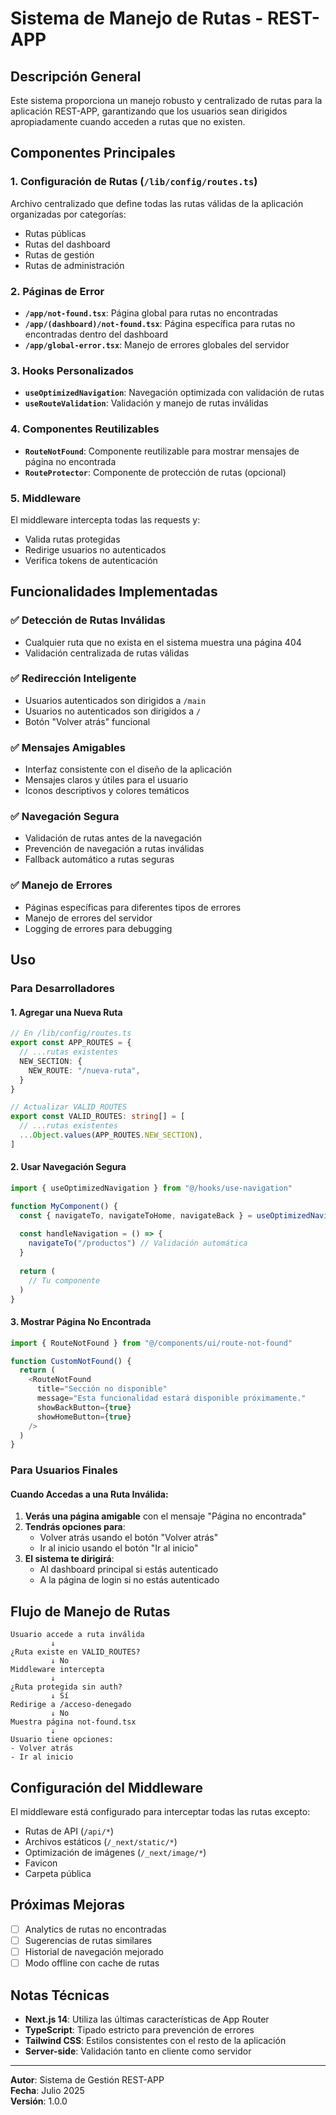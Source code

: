 # Sistema de Manejo de Rutas - REST-APP

## Descripción General

Este sistema proporciona un manejo robusto y centralizado de rutas para la aplicación REST-APP, garantizando que los usuarios sean dirigidos apropiadamente cuando acceden a rutas que no existen.

## Componentes Principales

### 1. Configuración de Rutas (`/lib/config/routes.ts`)
Archivo centralizado que define todas las rutas válidas de la aplicación organizadas por categorías:
- Rutas públicas
- Rutas del dashboard
- Rutas de gestión
- Rutas de administración

### 2. Páginas de Error
- **`/app/not-found.tsx`**: Página global para rutas no encontradas
- **`/app/(dashboard)/not-found.tsx`**: Página específica para rutas no encontradas dentro del dashboard
- **`/app/global-error.tsx`**: Manejo de errores globales del servidor

### 3. Hooks Personalizados
- **`useOptimizedNavigation`**: Navegación optimizada con validación de rutas
- **`useRouteValidation`**: Validación y manejo de rutas inválidas

### 4. Componentes Reutilizables
- **`RouteNotFound`**: Componente reutilizable para mostrar mensajes de página no encontrada
- **`RouteProtector`**: Componente de protección de rutas (opcional)

### 5. Middleware
El middleware intercepta todas las requests y:
- Valida rutas protegidas
- Redirige usuarios no autenticados
- Verifica tokens de autenticación

## Funcionalidades Implementadas

### ✅ Detección de Rutas Inválidas
- Cualquier ruta que no exista en el sistema muestra una página 404
- Validación centralizada de rutas válidas

### ✅ Redirección Inteligente
- Usuarios autenticados son dirigidos a `/main`
- Usuarios no autenticados son dirigidos a `/`
- Botón "Volver atrás" funcional

### ✅ Mensajes Amigables
- Interfaz consistente con el diseño de la aplicación
- Mensajes claros y útiles para el usuario
- Iconos descriptivos y colores temáticos

### ✅ Navegación Segura
- Validación de rutas antes de la navegación
- Prevención de navegación a rutas inválidas
- Fallback automático a rutas seguras

### ✅ Manejo de Errores
- Páginas específicas para diferentes tipos de errores
- Manejo de errores del servidor
- Logging de errores para debugging

## Uso

### Para Desarrolladores

#### 1. Agregar una Nueva Ruta
```typescript
// En /lib/config/routes.ts
export const APP_ROUTES = {
  // ...rutas existentes
  NEW_SECTION: {
    NEW_ROUTE: "/nueva-ruta",
  }
}

// Actualizar VALID_ROUTES
export const VALID_ROUTES: string[] = [
  // ...rutas existentes
  ...Object.values(APP_ROUTES.NEW_SECTION),
]
```

#### 2. Usar Navegación Segura
```typescript
import { useOptimizedNavigation } from "@/hooks/use-navigation"

function MyComponent() {
  const { navigateTo, navigateToHome, navigateBack } = useOptimizedNavigation()
  
  const handleNavigation = () => {
    navigateTo("/productos") // Validación automática
  }
  
  return (
    // Tu componente
  )
}
```

#### 3. Mostrar Página No Encontrada
```typescript
import { RouteNotFound } from "@/components/ui/route-not-found"

function CustomNotFound() {
  return (
    <RouteNotFound
      title="Sección no disponible"
      message="Esta funcionalidad estará disponible próximamente."
      showBackButton={true}
      showHomeButton={true}
    />
  )
}
```

### Para Usuarios Finales

#### Cuando Accedas a una Ruta Inválida:
1. **Verás una página amigable** con el mensaje "Página no encontrada"
2. **Tendrás opciones para**:
   - Volver atrás usando el botón "Volver atrás"
   - Ir al inicio usando el botón "Ir al inicio"
3. **El sistema te dirigirá**:
   - Al dashboard principal si estás autenticado
   - A la página de login si no estás autenticado

## Flujo de Manejo de Rutas

```
Usuario accede a ruta inválida
         ↓
¿Ruta existe en VALID_ROUTES?
         ↓ No
Middleware intercepta
         ↓
¿Ruta protegida sin auth?
         ↓ Sí
Redirige a /acceso-denegado
         ↓ No
Muestra página not-found.tsx
         ↓
Usuario tiene opciones:
- Volver atrás
- Ir al inicio
```

## Configuración del Middleware

El middleware está configurado para interceptar todas las rutas excepto:
- Rutas de API (`/api/*`)
- Archivos estáticos (`/_next/static/*`)
- Optimización de imágenes (`/_next/image/*`)
- Favicon
- Carpeta pública

## Próximas Mejoras

- [ ] Analytics de rutas no encontradas
- [ ] Sugerencias de rutas similares
- [ ] Historial de navegación mejorado
- [ ] Modo offline con cache de rutas

## Notas Técnicas

- **Next.js 14**: Utiliza las últimas características de App Router
- **TypeScript**: Tipado estricto para prevención de errores
- **Tailwind CSS**: Estilos consistentes con el resto de la aplicación
- **Server-side**: Validación tanto en cliente como servidor

---

**Autor**: Sistema de Gestión REST-APP  
**Fecha**: Julio 2025  
**Versión**: 1.0.0
